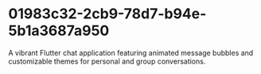 # 01983c32-2cb9-78d7-b94e-5b1a3687a950
A vibrant Flutter chat application featuring animated message bubbles and customizable themes for personal and group conversations.
